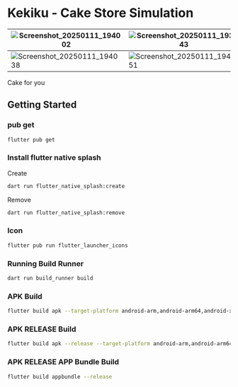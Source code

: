# Kekiku - Cake Store Simulation

| ![Screenshot_20250111_194002](https://github.com/user-attachments/assets/e1f93c90-1855-4f99-8fca-0daf054d9598) | ![Screenshot_20250111_193943](https://github.com/user-attachments/assets/1fca1e2f-071e-4c0a-a301-ed3a6e5b63bb) | ![Screenshot_20250111_193608](https://github.com/user-attachments/assets/885515a1-d3a6-41f7-93f7-55ce2904468b) | ![Screenshot_20250111_193532](https://github.com/user-attachments/assets/2c539912-e8d0-4fbd-af55-cbd84a8df54f) |
|---|---|---|---|
| ![Screenshot_20250111_194038](https://github.com/user-attachments/assets/0764d972-9c89-4408-a815-ecfc3d5d005e) | ![Screenshot_20250111_194051](https://github.com/user-attachments/assets/e9d4646b-d67b-4835-830c-cd3aa45191de) | ![Screenshot_20250111_194152](https://github.com/user-attachments/assets/f3bea04a-0c5b-43c2-9c9d-2b6c4a7c7f6a) | ![Screenshot_20250111_194101](https://github.com/user-attachments/assets/2384c890-afcb-4bb6-8ac7-76f03b1fac7d) |


Cake for you

## Getting Started

### pub get

```bash
flutter pub get
```

### Install flutter native splash

Create

```bash
dart run flutter_native_splash:create
```

Remove

```bash
dart run flutter_native_splash:remove
```

### Icon

```bash
flutter pub run flutter_launcher_icons
```

### Running Build Runner

```bash
dart run build_runner build
```

### APK Build

```bash
flutter build apk --target-platform android-arm,android-arm64,android-x64
```

### APK RELEASE Build

```bash
flutter build apk --release --target-platform android-arm,android-arm64,android-x64
```


### APK RELEASE APP Bundle Build

```bash
flutter build appbundle --release
```